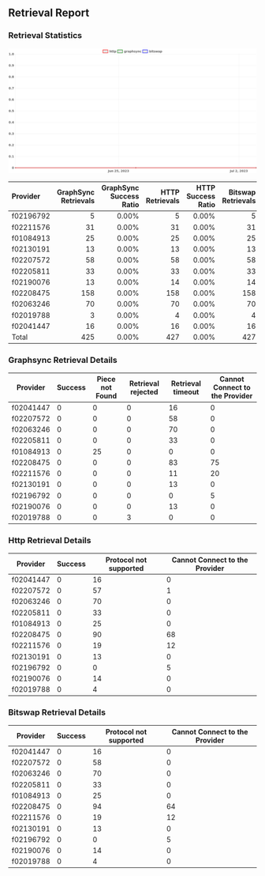 ## Retrieval Report
### Retrieval Statistics
<img src="https://raw.githubusercontent.com/data-preservation-programs/filplus-checker-assets/main/filecoin-project/filecoin-plus-large-datasets/issues/2006/1688373465634.png"/>

| Provider  | GraphSync Retrievals | GraphSync Success Ratio | HTTP Retrievals | HTTP Success Ratio | Bitswap Retrievals | Bitswap Success Ratio |
| :-------- | -------------------: | ----------------------: | --------------: | -----------------: | -----------------: | --------------------: |
| f02196792 |                    5 |                   0.00% |               5 |              0.00% |                  5 |                 0.00% |
| f02211576 |                   31 |                   0.00% |              31 |              0.00% |                 31 |                 0.00% |
| f01084913 |                   25 |                   0.00% |              25 |              0.00% |                 25 |                 0.00% |
| f02130191 |                   13 |                   0.00% |              13 |              0.00% |                 13 |                 0.00% |
| f02207572 |                   58 |                   0.00% |              58 |              0.00% |                 58 |                 0.00% |
| f02205811 |                   33 |                   0.00% |              33 |              0.00% |                 33 |                 0.00% |
| f02190076 |                   13 |                   0.00% |              14 |              0.00% |                 14 |                 0.00% |
| f02208475 |                  158 |                   0.00% |             158 |              0.00% |                158 |                 0.00% |
| f02063246 |                   70 |                   0.00% |              70 |              0.00% |                 70 |                 0.00% |
| f02019788 |                    3 |                   0.00% |               4 |              0.00% |                  4 |                 0.00% |
| f02041447 |                   16 |                   0.00% |              16 |              0.00% |                 16 |                 0.00% |
| Total     |                  425 |                   0.00% |             427 |              0.00% |                427 |                 0.00% |

### Graphsync Retrieval Details
| Provider  | Success | Piece not Found | Retrieval rejected | Retrieval timeout | Cannot Connect to the Provider |
| --------- | ------- | --------------- | ------------------ | ----------------- | ------------------------------ |
| f02041447 | 0       | 0               | 0                  | 16                | 0                              |
| f02207572 | 0       | 0               | 0                  | 58                | 0                              |
| f02063246 | 0       | 0               | 0                  | 70                | 0                              |
| f02205811 | 0       | 0               | 0                  | 33                | 0                              |
| f01084913 | 0       | 25              | 0                  | 0                 | 0                              |
| f02208475 | 0       | 0               | 0                  | 83                | 75                             |
| f02211576 | 0       | 0               | 0                  | 11                | 20                             |
| f02130191 | 0       | 0               | 0                  | 13                | 0                              |
| f02196792 | 0       | 0               | 0                  | 0                 | 5                              |
| f02190076 | 0       | 0               | 0                  | 13                | 0                              |
| f02019788 | 0       | 0               | 3                  | 0                 | 0                              |

### Http Retrieval Details
| Provider  | Success | Protocol not supported | Cannot Connect to the Provider |
| --------- | ------- | ---------------------- | ------------------------------ |
| f02041447 | 0       | 16                     | 0                              |
| f02207572 | 0       | 57                     | 1                              |
| f02063246 | 0       | 70                     | 0                              |
| f02205811 | 0       | 33                     | 0                              |
| f01084913 | 0       | 25                     | 0                              |
| f02208475 | 0       | 90                     | 68                             |
| f02211576 | 0       | 19                     | 12                             |
| f02130191 | 0       | 13                     | 0                              |
| f02196792 | 0       | 0                      | 5                              |
| f02190076 | 0       | 14                     | 0                              |
| f02019788 | 0       | 4                      | 0                              |

### Bitswap Retrieval Details
| Provider  | Success | Protocol not supported | Cannot Connect to the Provider |
| --------- | ------- | ---------------------- | ------------------------------ |
| f02041447 | 0       | 16                     | 0                              |
| f02207572 | 0       | 58                     | 0                              |
| f02063246 | 0       | 70                     | 0                              |
| f02205811 | 0       | 33                     | 0                              |
| f01084913 | 0       | 25                     | 0                              |
| f02208475 | 0       | 94                     | 64                             |
| f02211576 | 0       | 19                     | 12                             |
| f02130191 | 0       | 13                     | 0                              |
| f02196792 | 0       | 0                      | 5                              |
| f02190076 | 0       | 14                     | 0                              |
| f02019788 | 0       | 4                      | 0                              |
